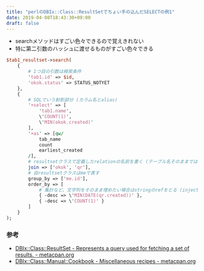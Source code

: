 ```yaml
---
title: "perlのDBIx::Class::ResultSetでちょい手の込んだSELECTの例1"
date: 2019-04-08T18:43:30+09:00
draft: false
---
```


- searchメソッドはすごい色々できるので覚えきれない
- 特に第二引数のハッシュに渡せるものがすごい色々できる

```perl
$tab1_resultset->search(
    {
        # 1つ目の引数は検索条件
        'tab1.id' => $id,
        'okok.status' => STATUS_NOTYET
    },
    {
        # SQLでいう射影部分 (カラム名とalias)
        '+select' => [
            'tab1.name',
            \'COUNT(1)',
            \'MIN(okok.created)'
        ],
        '+as' => [qw/
            tab_name
            count
            earliest_created
        /],
        # resultsetクラスで定義したrelationの名前を書く (テーブル名そのままではない)
        join => ['okok', 'qr'],
        # 自resultsetクラスはmeで表す
        group_by => ['me.id'],
        order_by => [
            # 集計など、文字列をそのまま埋めたい場合はstringのrefをとる (injection注意)
            { -desc => \'MIN(DATE(qr.created))' },
            { -desc => \'COUNT(1)' }
        ]
    }
);
```


### 参考

- [DBIx::Class::ResultSet - Represents a query used for fetching a set of results. - metacpan.org](https://metacpan.org/pod/distribution/DBIx-Class/lib/DBIx/Class/ResultSet.pm#search_rs)
- [DBIx::Class::Manual::Cookbook - Miscellaneous recipes - metacpan.org](https://metacpan.org/pod/distribution/DBIx-Class/lib/DBIx/Class/Manual/Cookbook.pod#SEARCHING)
